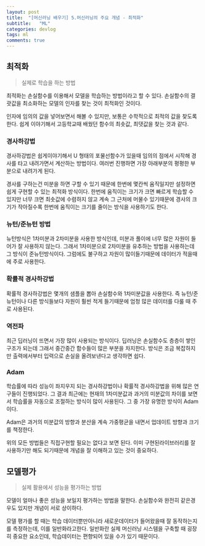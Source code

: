 ```yaml
---
layout: post
title:  "[머신러닝 배우기] 5.머신러닝의 주요 개념 - 최적화"
subtitle:   "ML"
categories: devlog
tags: ml
comments: true
---
```


## 최적화

> 실제로 학습을 하는 방법

최적화는 손실함수를 이용해서 모델을 학습하는 방법이라고 할 수 있다. 손실함수의 결괏값을 최소화하는 모델의 인자를 찾는 것이 최적화인 것이다.

인자에 임의의 값을 넣어보면서 해볼 수 있지만, 보통은 수학적으로 최적의 값을 찾도록 한다. 쉽게 이야기해서 고등학교때 배웠던 함수의 최솟값, 최댓값을 찾는 것과 같다.

### 경사하강법

경사하강법은 쉽게이야기해서 U 형태의 포물선함수가 있을때 임의의 점에서 시작해 경사를 타고 내려가면서 계산하는 방법이다. 여러번 진행하면 가장 아래부분의 평평한 부분으로 내려가게 된다.

경사를 구하는건 미분을 하면 구할 수 있기 때문에 한번에 몇칸씩 움직일지만 설정하면 쉽게 구현할 수 있는 최적화 방식이다. 한번에 움직이는 크기가 크면 빠르게 학습할 수 있지만 너무 크면 최솟값에 수렴하지 않고 계속 그 근처에 머물수 있기때문에 경사의 크기가 작아질수록 한번에 움직이는 크기를 줄이는 방식을 사용하기도 한다.

### 뉴턴/준뉴턴 방법

뉴턴방식은 1차미분과 2차미분을 사용한 방식인데, 미분과 풀이에 너무 많은 자원이 들어가 잘 사용하지 않는다. 그래서 1차미분으로 2차미분을 유추하는 방법을 사용하는데 그 방식이 준뉴턴방식이다. 그럼에도 불구하고 자원이 많이들기때문에 데이터가 적을때에 주로 사용한다.

### 확률적 경사하강법

확률적 경사하강법은 몇개의 샘플을 뽑아 손실함수와 1차미분값을 사용한다. 즉 뉴턴/준뉴턴이나 다른 방식들보다 자원이 훨씬 적게 들기때문에 엄청 많은 데이터를 다룰 때 주로 사용된다.

### 역전파

최근 딥러닝이 뜨면서 가장 많이 사용되는 방식이다. 딥러닝은 손실함수도 층층이 쌓인 구조가 되는데 그래서 중간중간 함수들이 많은 부분을 차지한다. 방식은 조금 복잡하지만 출력에서부터 입력으로 손실을 올려보낸다고 생각하면 쉽다.

### Adam

학습률에 따라 성능이 좌지우지 되는 경사하강법이나 확률적 경사하강법을 위해 많은 연구들이 진행되었다. 그 결과 최근에는 현재의 1차미분값과 과거의 미분값의 차이를 보면서 학습률을 자동으로 조절하는 방식이 많이 사용된다. 그 중 가장 유명한 방식이 Adam이다.

Adam은 과거의 미분값의 방향과 분산을 계속 가중평균을 내면서 업데이트 방향과 크기를 책정한다.

위의 모든 방법들은 직접구현할 필요는 없다고 보면 된다. 이미 구현된라이브러리를 잘 사용하기만 해도 되기때문에 개념을 잘 이해하고 있는 것이 중요하다.

## 모델평가

> 실제 활용에서 성능을 평가하는 방법

모델이 얼마나 좋은 성능을 보일지 평가하는 방법을 말한다. 손실함수와 완전히 같은경우도 있지만 개념이 서로 상이하다.

모델 평가를 할 때는 학습 데이터뿐만아니라 새로운데이터가 들어왔을때 잘 동작하는지를 측정하는데, 이를 일반화라고한다. 일반화란 실제 머신러닝 시스템을 구축할 때 굉장히 중요한 요소인데, 학습데이터는 편향되어 있을 수가 있기 때문이다.










